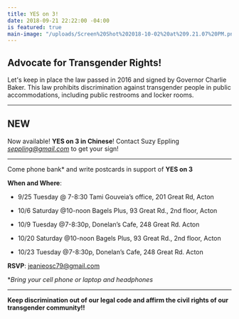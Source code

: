 ```yaml
---
title: YES on 3!
date: 2018-09-21 22:22:00 -04:00
is featured: true
main-image: "/uploads/Screen%20Shot%202018-10-02%20at%209.21.07%20PM.png"
---
```


## Advocate for Transgender Rights!

Let's keep in place the law passed in 2016 and signed by Governor Charlie Baker.  This law prohibits discrimination against transgender people in public accommodations, including public restrooms and locker rooms.

---

## NEW

Now available!  **YES on 3 in Chinese**!  Contact Suzy Eppling *seppling@gmail.com* to get your sign!

---

Come phone bank\* and write postcards in support of **YES on 3**

**When and Where**:

* 9/25 Tuesday @ 7-8:30 Tami Gouveia’s office, 201 Great Rd,  Acton

* 10/6 Saturday @10-noon Bagels Plus, 93 Great Rd., 2nd floor, Acton

* 10/9 Tuesday @7-8:30p, Donelan’s Cafe, 248 Great Rd. Acton

* 10/20 Saturday @10-noon Bagels Plus, 93 Great Rd., 2nd floor, Acton

* 10/23 Tuesday @7-8:30p, Donelan’s Cafe, 248 Great Rd. Acton

**RSVP**:  jeanieosc79@gmail.com

\**Bring your cell phone or laptop and headphones*

---

**Keep discrimination out of our legal code and affirm the civil rights of our transgender community!!**